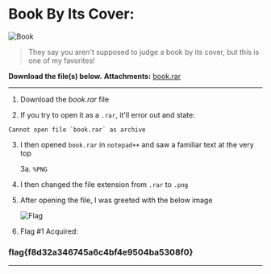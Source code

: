 # Book By Its Cover:
![Book](https://i.imgur.com/UAcWPX3.png)
> They say you aren't supposed to judge a book by its cover, but this is one of my favorites!  

**Download the file(s) below.**
**Attachments:** [book.rar](https://huntress.ctf.games/files/9c01905f2c4b6c78c6982fc45b0f3f32/book.rar?token=eyJ1c2VyX2lkIjozMDU4LCJ0ZWFtX2lkIjo0MzQsImZpbGVfaWQiOjE3fQ.ZR2IlA.hFcvOq0fFj9e6B6plTqib4se73M)

-----

1.  Download the *book.rar* file

2.  If you try to open it as a `.rar`, it'll error out and state:
> 
	Cannot open file `book.rar` as archive

3.  I then opened `book.rar` in `notepad++` and saw a familiar text at the very top

    3a.  ```%PNG```

4.  I then changed the file extension from `.rar` to `.png`

5.  After opening the file, I was greeted with the below image

	![Flag](https://i.imgur.com/B1nRo88.png)
6.  Flag #1 Acquired:

### flag{f8d32a346745a6c4bf4e9504ba5308f0}


-----

